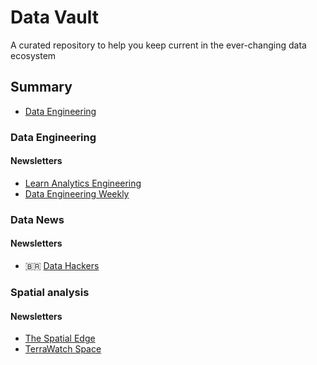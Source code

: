 # Data Vault
A curated repository to help you keep current in the ever-changing data ecosystem

## Summary

* [Data Engineering](#data-engineer)

### Data Engineering

#### Newsletters

* [Learn Analytics Engineering](https://learnanalyticsengineering.substack.com/subscribe)
* [Data Engineering Weekly](https://www.dataengineeringweekly.com/subscribe)

### Data News

#### Newsletters
* <span>&#x1f1e7;&#x1f1f7;</span> [Data Hackers](https://www.datahackers.news/)


### Spatial analysis

#### Newsletters

* [The Spatial Edge](https://yohaniddawela.substack.com/subscribe)
* [TerraWatch Space](https://newsletter.terrawatchspace.com/subscribe)





